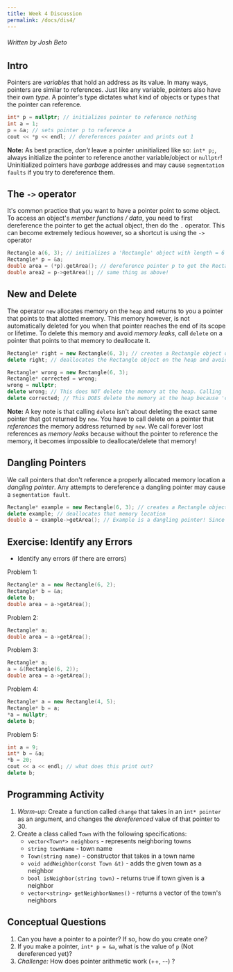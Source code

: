 ```yaml
---
title: Week 4 Discussion
permalink: /docs/dis4/
---
```


###### Written by Josh Beto

## Intro

Pointers are *variables* that hold an address as its value. In many ways, pointers are similar to references. Just like any variable, pointers also have their own *type*. 
A pointer's type dictates what kind of objects or types that the pointer can reference.

```cpp
int* p = nullptr; // initializes pointer to reference nothing
int a = 1;
p = &a; // sets pointer p to reference a
cout << *p << endl; // dereferences pointer and prints out 1
```

**Note:** As best practice, *don't* leave a pointer uninitialized like so: `int* p;`, always initialize the pointer to reference another variable/object or `nullptr`!
Uninitialized pointers have *garbage* addresses and may cause `segmentation faults` if you try to dereference them.

## The `->` operator

It's common practice that you want to have a pointer point to some object. To access an object's *member functions / data*, you need to first dereference the pointer
to get the actual object, then do the `.` operator. This can become extremely tedious however, so a shortcut is using the `->` operator

```cpp
Rectangle a(6, 3); // initializes a 'Rectangle' object with length = 6 and width = 3
Rectangle* p = &a;
double area = (*p).getArea(); // dereference pointer p to get the Rectangle object 'a', then call a member function with the . operator
double area2 = p->getArea(); // same thing as above!
```

## New and Delete

The operator `new` allocates memory on the `heap` and returns to you a pointer that points to that alotted memory. This memory however, is not automatically deleted for you
when that pointer reaches the end of its scope or lifetime. To delete this memory and avoid *memory leaks*, call `delete` on a pointer that points to that memory to deallocate it.

```cpp
Rectangle* right = new Rectangle(6, 3); // creates a Rectangle object on the heap and returns a pointer to that memory address
delete right; // deallocates the Rectangle object on the heap and avoids memory leaks!

Rectangle* wrong = new Rectangle(6, 3);
Rectangle* corrected = wrong;
wrong = nullptr;
delete wrong; // This does NOT delete the memory at the heap. Calling 'delete' deletes the memory alotted in whatever the pointer *references*. In this case, it deletes nothing!
delete corrected; // This DOES delete the memory at the heap because 'corrected' *references* the Rectangle object's memory location.
```

**Note:** A key note is that calling `delete` isn't about deleting the exact same pointer that got returned by `new`. You have to call delete on a pointer that *references* the memory address returned by `new`. We call forever lost references as *memory leaks* because without the pointer to reference the memory, it becomes impossible to deallocate/delete that memory!

## Dangling Pointers

We call pointers that don't reference a properly allocated memory location a *dangling pointer*. Any attempts to dereference a dangling pointer may cause a `segmentation fault`.
```cpp
Rectangle* example = new Rectangle(6, 3); // creates a Rectangle object on the heap and returns a pointer to that memory address
delete example; // deallocates that memory location
double a = example->getArea(); // Example is a dangling pointer! Since you deallocated the memory that example pointed to, you may be accessing memory that doesn't belong to your program!
```

## Exercise: Identify any Errors

* Identify any errors (if there are errors)

Problem 1:
```cpp
Rectangle* a = new Rectangle(6, 2);
Rectangle* b = &a;
delete b;
double area = a->getArea();
```

Problem 2: 
```cpp
Rectangle* a;
double area = a->getArea();
```

Problem 3: 
```cpp
Rectangle* a;
a = &(Rectangle(6, 2));
double area = a->getArea();
```

Problem 4:
```cpp
Rectangle* a = new Rectangle(4, 5);
Rectangle* b = a;
*a = nullptr;
delete b;
```

Problem 5:
```cpp
int a = 9;
int* b = &a;
*b = 20;
cout << a << endl; // what does this print out?
delete b;
```

## Programming Activity

1. *Warm-up:* Create a function called `change` that takes in an `int* pointer` as an argument, and changes the *dereferenced* value of that pointer to 30.
2. Create a class called `Town` with the following specifications:
    * `vector<Town*> neighbors` - represents neighboring towns
    * `string townName` - town name
    * `Town(string name)` - constructor that takes in a town name
    * `void addNeighbor(const Town &t)` - adds the given town as a neighbor
    * `bool isNeighbor(string town)` - returns true if town given is a neighbor
    * `vector<string> getNeighborNames()` - returns a vector of the town's neighbors

## Conceptual Questions

1. Can you have a pointer to a pointer? If so, how do you create one?
2. If you make a pointer, `int* p = &a`, what is the value of `p` (Not dereferenced yet)?
3. *Challenge:* How does pointer arithmetic work (++, --) ?